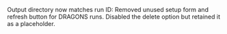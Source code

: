 Output directory now matches run ID: Removed unused setup form and refresh button for DRAGONS runs. Disabled the delete option but retained it as a placeholder.